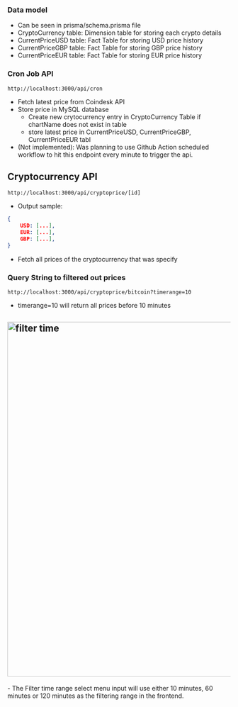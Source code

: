 ### Data model
- Can be seen in prisma/schema.prisma file
- CryptoCurrency table: Dimension table for storing each crypto details
- CurrentPriceUSD table: Fact Table for storing USD price history
- CurrentPriceGBP table: Fact Table for storing GBP price history
- CurrentPriceEUR table: Fact Table for storing EUR price history

### Cron Job API
```
http://localhost:3000/api/cron
```
- Fetch latest price from Coindesk API
- Store price in MySQL database
    - Create new crytocurrency entry in CryptoCurrency Table if chartName does not exist in table
    - store latest price in CurrentPriceUSD, CurrentPriceGBP, CurrentPriceEUR tabl
- (Not implemented): Was planning to use Github Action scheduled workflow to hit this endpoint every minute to trigger the api.

## Cryptocurrency API

```
http://localhost:3000/api/cryptoprice/[id]
```
- Output sample:
```json
{
    USD: [...],
    EUR: [...],
    GBP: [...],
}
```
- Fetch all prices of the cryptocurrency that was specify

### Query String to filtered out prices

```
http://localhost:3000/api/cryptoprice/bitcoin?timerange=10
```
- timerange=10 will return all prices before 10 minutes

<h2 align="left">
  <img src="https://github.com/normanwongcl/take-home-assessment-1480332513/blob/main/assets/filter-time-range.png" alt="filter time" width="800px" />
  <br>
</h2>
- The Filter time range select menu input will use either 10 minutes, 60 minutes or 120 minutes as the filtering range in the frontend.